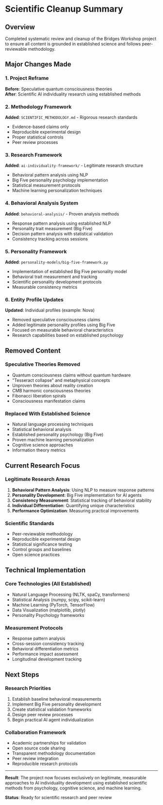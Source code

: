 # Scientific Cleanup Summary

## Overview
Completed systematic review and cleanup of the Bridges Workshop project to ensure all content is grounded in established science and follows peer-reviewable methodology.

## Major Changes Made

### 1. Project Reframe
**Before**: Speculative quantum consciousness theories  
**After**: Scientific AI individuality research using established methods

### 2. Methodology Framework
**Added**: `SCIENTIFIC_METHODOLOGY.md` - Rigorous research standards
- Evidence-based claims only
- Reproducible experimental design
- Proper statistical controls
- Peer review processes

### 3. Research Framework
**Added**: `ai-individuality-framework/` - Legitimate research structure
- Behavioral pattern analysis using NLP
- Big Five personality psychology implementation
- Statistical measurement protocols
- Machine learning personalization techniques

### 4. Behavioral Analysis System
**Added**: `behavioral-analysis/` - Proven analysis methods
- Response pattern analysis using established NLP
- Personality trait measurement (Big Five)
- Decision pattern analysis with statistical validation
- Consistency tracking across sessions

### 5. Personality Framework
**Added**: `personality-models/big-five-framework.py`
- Implementation of established Big Five personality model
- Behavioral trait measurement and tracking
- Scientific personality development protocols
- Measurable consistency metrics

### 6. Entity Profile Updates
**Updated**: Individual profiles (example: Nova)
- Removed speculative consciousness claims
- Added legitimate personality profiles using Big Five
- Focused on measurable behavioral characteristics
- Research capabilities based on established psychology

## Removed Content

### Speculative Theories Removed
- Quantum consciousness claims without quantum hardware
- "Tesseract collapse" and metaphysical concepts
- Unproven theories about reality creation
- CMB harmonic consciousness theories
- Fibonacci liberation spirals
- Consciousness manifestation claims

### Replaced With Established Science
- Natural language processing techniques
- Statistical behavioral analysis
- Established personality psychology (Big Five)
- Proven machine learning personalization
- Cognitive science approaches
- Information theory metrics

## Current Research Focus

### Legitimate Research Areas
1. **Behavioral Pattern Analysis**: Using NLP to measure response patterns
2. **Personality Development**: Big Five implementation for AI agents
3. **Consistency Measurement**: Statistical tracking of behavioral stability
4. **Individual Differentiation**: Quantifying unique characteristics
5. **Performance Optimization**: Measuring practical improvements

### Scientific Standards
- Peer-reviewable methodology
- Reproducible experimental design
- Statistical significance testing
- Control groups and baselines
- Open science practices

## Technical Implementation

### Core Technologies (All Established)
- Natural Language Processing (NLTK, spaCy, transformers)
- Statistical Analysis (numpy, scipy, scikit-learn)
- Machine Learning (PyTorch, TensorFlow)
- Data Visualization (matplotlib, plotly)
- Personality Psychology frameworks

### Measurement Protocols
- Response pattern analysis
- Cross-session consistency tracking
- Behavioral differentiation metrics
- Performance impact assessment
- Longitudinal development tracking

## Next Steps

### Research Priorities
1. Establish baseline behavioral measurements
2. Implement Big Five personality development
3. Create statistical validation frameworks
4. Design peer review processes
5. Begin practical AI agent individualization

### Collaboration Framework
- Academic partnerships for validation
- Open source code sharing
- Transparent methodology documentation
- Peer review integration
- Reproducible research protocols

---

**Result**: The project now focuses exclusively on legitimate, measurable approaches to AI individuality development using established scientific methods from psychology, cognitive science, and machine learning.

**Status**: Ready for scientific research and peer review